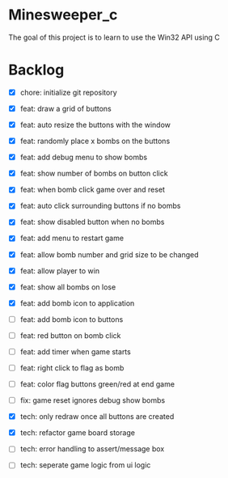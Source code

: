 # Minesweeper_c

The goal of this project is to learn to use the Win32 API using C

# Backlog

- [x] chore: initialize git repository
- [x] feat: draw a grid of buttons
- [x] feat: auto resize the buttons with the window
- [x] feat: randomly place x bombs on the buttons
- [x] feat: add debug menu to show bombs
- [x] feat: show number of bombs on button click
- [x] feat: when bomb click game over and reset
- [x] feat: auto click surrounding buttons if no bombs
- [x] feat: show disabled button when no bombs
- [x] feat: add menu to restart game
- [x] feat: allow bomb number and grid size to be changed
- [x] feat: allow player to win
- [x] feat: show all bombs on lose
- [x] feat: add bomb icon to application
- [ ] feat: add bomb icon to buttons
- [ ] feat: red button on bomb click
- [ ] feat: add timer when game starts
- [ ] feat: right click to flag as bomb
- [ ] feat: color flag buttons green/red at end game

- [ ] fix: game reset ignores debug show bombs

- [x] tech: only redraw once all buttons are created
- [x] tech: refactor game board storage
- [ ] tech: error handling to assert/message box
- [ ] tech: seperate game logic from ui logic
